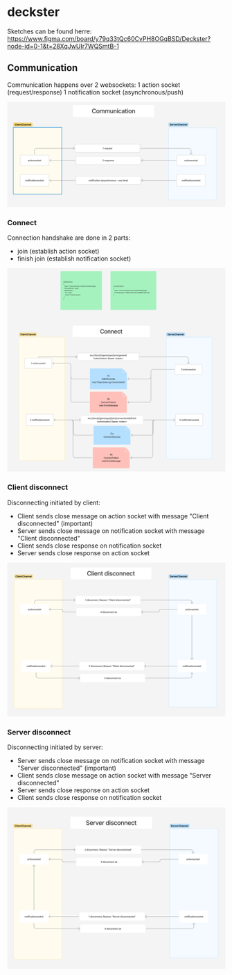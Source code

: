 # deckster

Sketches can be found herre:
https://www.figma.com/board/y79q33tQc60CvPH8OGqBSD/Deckster?node-id=0-1&t=28XqJwUIr7WQSmtB-1

## Communication

Communication happens over 2 websockets:
1 action socket (request/response)
1 notification socket (asynchronous/push)

![communication.png](images/communication.png)

### Connect
Connection handshake are done in 2 parts:
- join (establish action socket)
- finish join (establish notification socket)

![Connect](images/connect.png)


### Client disconnect
Disconnecting initiated by client:
- Client sends close message on action socket with message "Client disconnected" (important)
- Server sends close message on notification socket with message "Client disconnected"
- Client sends close response on notification socket
- Server sends close response on action socket


![Client disconnect](images/client-disconnect.png)

### Server disconnect
Disconnecting initiated by server:
- Server sends close message on notification socket with message "Server disconnected" (important)
- Client sends close message on action socket with message "Server disconnected"
- Server sends close response on action socket
- Client sends close response on notification socket

![Server disconnect](images/server-disconnect.png)